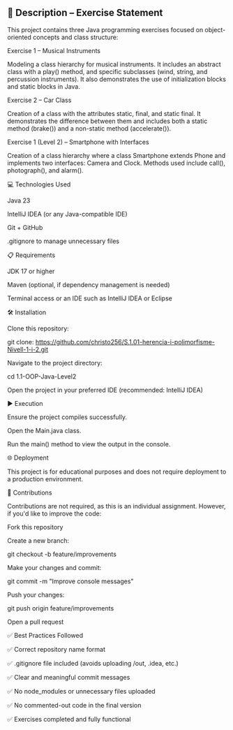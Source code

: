 ## 📄 Description – Exercise Statement

This project contains three Java programming exercises focused on object-oriented concepts and class structure:

Exercise 1 – Musical Instruments

Modeling a class hierarchy for musical instruments. It includes an abstract class with a play() method, and specific subclasses (wind, string, and percussion instruments). It also demonstrates the use of initialization blocks and static blocks in Java.

Exercise 2 – Car Class

Creation of a class with the attributes static, final, and static final. It demonstrates the difference between them and includes both a static method (brake()) and a non-static method (accelerate()).

Exercise 1 (Level 2) – Smartphone with Interfaces

Creation of a class hierarchy where a class Smartphone extends Phone and implements two interfaces: Camera and Clock. Methods used include call(), photograph(), and alarm().

💻 Technologies Used

Java 23

IntelliJ IDEA (or any Java-compatible IDE)

Git + GitHub

.gitignore to manage unnecessary files

📋 Requirements

JDK 17 or higher

Maven (optional, if dependency management is needed)

Terminal access or an IDE such as IntelliJ IDEA or Eclipse

🛠️ Installation

Clone this repository:

git clone: https://github.com/christo256/S.1.01-herencia-i-polimorfisme-Nivell-1-i-2.git


Navigate to the project directory:

cd 1.1-OOP-Java-Level2


Open the project in your preferred IDE (recommended: IntelliJ IDEA)

▶️ Execution

Ensure the project compiles successfully.

Open the Main.java class.

Run the main() method to view the output in the console.

🌐 Deployment

This project is for educational purposes and does not require deployment to a production environment.

🤝 Contributions

Contributions are not required, as this is an individual assignment. However, if you'd like to improve the code:

Fork this repository

Create a new branch:

git checkout -b feature/improvements


Make your changes and commit:

git commit -m "Improve console messages"


Push your changes:

git push origin feature/improvements


Open a pull request

✅ Best Practices Followed

✅ Correct repository name format

✅ .gitignore file included (avoids uploading /out, .idea, etc.)

✅ Clear and meaningful commit messages

✅ No node_modules or unnecessary files uploaded

✅ No commented-out code in the final version

✅ Exercises completed and fully functional
